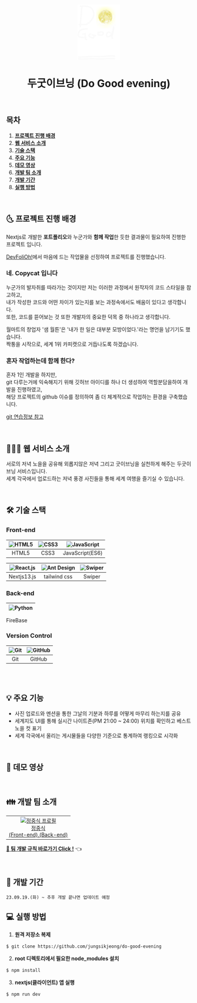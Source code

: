 <div align="center">
  <br />
  <img src="./images/deg_logo.png" height="150px" />
  <h1>두굿이브닝 (Do Good evening)</h1>
  <br />
</div>

## 목차

1. [**프로젝트 진행 배경**](#1)
1. [**웹 서비스 소개**](#2)
1. [**기술 스택**](#3)
1. [**주요 기능**](#4)
1. [**데모 영상**](#5)
1. [**개발 팀 소개**](#6)
1. [**개발 기간**](#7)
1. [**실행 방법**](#8)

<br />

<div id="1"></div>

## 🌜 프로젝트 진행 배경

Nextjs로 개발한 **포트폴리오**와 누군가와 **함께 작업**한 듯한 결과물이 필요하여 진행한 프로젝트 입니다.

[DevFoliOh!](https://devfolio.kr/project/51)에서 마음에 드는 작업물을 선정하여 프로젝트를 진행했습니다.

### 네. Copycat 입니다

누군가의 발자취를 따라가는 것이지만 저는 이러한 과정에서 원작자의 코드 스타일을 참고하고, <br/>
내가 작성한 코드와 어떤 차이가 있는지를 보는 과정속에서도 배움이 있다고 생각합니다.<br/>
또한, 코드를 뜯어보는 것 또한 개발자의 중요한 덕목 중 하나라고 생각합니다.

월마트의 창업자 '샘 월튼'은 '내가 한 일은 대부분 모방이었다.'라는 명언을 남기기도 했습니다.<br/>
짝퉁을 시작으로, 세계 1위 카피캣으로 거듭나도록 하겠습니다.

### 혼자 작업하는데 함께 한다?

혼자 1인 개발을 하지만,<br/>
git 다루는거에 익숙해지기 위해 깃허브 아이디를 하나 더 생성하여 역할분담을하여 개발을 진행하였고,<br/>
해당 프로젝트의 github 이슈를 정의하여 좀 더 체계적으로 작업하는 환경을 구축했습니다.

[git 연습정보 참고](https://velog.io/@a_in/Git-%EA%B4%80%EB%A6%AC-%ED%98%BC%EC%9E%90%EC%84%9C-%ED%98%91%EC%97%85-%EC%97%B0%EC%8A%B5%ED%95%B4%EB%B3%B4%EA%B8%B0#git-%EA%B4%80%EB%A6%AC-%EC%9D%B4%EC%9C%A0)

<br />

<div id="2"></div>

## 💁🏻‍♂ 웹 서비스 소개

서로의 저녁 노을을 공유해 외롭지않은 저녁 그리고 굿이브닝을 실천하게 해주는 두굿이브닝 서비스입니다.<br/>
세계 각국에서 업로드하는 저녁 풍경 사진들을 통해 세계 여행을 즐기실 수 있습니다.

<br />

<div id="3"></div>

## 🛠 기술 스택

### **Front-end**

| <img src="https://profilinator.rishav.dev/skills-assets/html5-original-wordmark.svg" alt="HTML5" width="50px" height="50px" /> | <img src="https://profilinator.rishav.dev/skills-assets/css3-original-wordmark.svg" alt="CSS3" width="50px" height="50px" /> | <img src="https://profilinator.rishav.dev/skills-assets/javascript-original.svg" alt="JavaScript" width="50px" height="50px" /> |
| :----------------------------------------------------------------------------------------------------------------------------: | :--------------------------------------------------------------------------------------------------------------------------: | :-----------------------------------------------------------------------------------------------------------------------------: |
|                                                             HTML5                                                              |                                                             CSS3                                                             |                                                         JavaScript(ES6)                                                         |

| <img src="https://seeklogo.com/images/N/next-js-logo-7929BCD36F-seeklogo.com.png" alt="React.js" width="50px" height="50px" /> | <img src="https://wonny.space/static/f5adf1f2980a3438729a3dba32061bd5/bc8e0/hello-tailwind-css-thumbnail.png" alt="Ant Design" width="50px" height="50px" /> | <img src="https://images.velog.io/images/s_sangs/post/9546f7fc-ec96-4bc6-ae89-3cfd89e0215d/swiper.png" alt="Swiper" width="50px" height="50px" /> |
| :----------------------------------------------------------------------------------------------------------------------------: | :----------------------------------------------------------------------------------------------------------------------------------------------------------: | :-----------------------------------------------------------------------------------------------------------------------------------------------: |
|                                                          Nextjs13.js                                                           |                                                                         tailwind css                                                                         |                                                                      Swiper                                                                       |

### **Back-end**

| <img src="https://encrypted-tbn0.gstatic.com/images?q=tbn:ANd9GcQRtZyu-wX41Q34SYtdgHx4uoBL-RbmzDzsQA&usqp=CAU" alt="Python" width="50px" height="50px" /> |
| :-------------------------------------------------------------------------------------------------------------------------------------------------------: |

FireBase

### **Version Control**

| <img src="https://profilinator.rishav.dev/skills-assets/git-scm-icon.svg" alt="Git" width="50px" height="50px" /> | <img src="https://cdn.jsdelivr.net/npm/simple-icons@3.0.1/icons/github.svg" alt="GitHub" width="50px" height="50px" /> |
| :---------------------------------------------------------------------------------------------------------------: | :--------------------------------------------------------------------------------------------------------------------: |
|                                                        Git                                                        |                                                         GitHub                                                         |

<br />

<br />

<div id="4"></div>

## 💡 주요 기능

- 사진 업로드와 멘션을 통한 그날의 기분과 하루를 어떻게 마무리 하는지를 공유
- 세계지도 UI를 통해 실시간 나이트존(PM 21:00 ~ 24:00) 위치를 확인하고 베스트 노을 컷 표기
- 세계 각국에서 올리는 게시물들을 다양한 기준으로 통계하여 랭킹으로 시각화

<br />

<div id="5"></div>

## 🎥 데모 영상

<br />

<div id="6"></div>

## 👪 개발 팀 소개

<table>
  <tr>
    <td align="center">
      <a href="https://github.com/jungsikjeong">
        <img src="https://www.notion.so/image/https%3A%2F%2Fs3-us-west-2.amazonaws.com%2Fsecure.notion-static.com%2Fba5dae79-0999-4170-9050-1c2c98adbd78%2Fprofile.jpg?table=block&id=93fa9759-0805-49e9-9392-5fd4f55d61b7&spaceId=f58dd584-7b46-47a4-a941-868db894802c&width=250&userId=145179e5-743e-4d24-b6d8-3d2f3bd93dc7&cache=v2" alt="정중식 프로필" /><br/>
      정중식<br />(Front-end),(Back-end)
      </a>
    </td>
   
  </tr>
  
</table>

[**🔗 팀 개발 규칙 바로가기 Click !**](https://github.com/do-good-morning/do-good-morning/tree/master/team-rules) 👈

<br />

<div id="7"></div>

## 📅 개발 기간

`23.09.19.(화) ~ 추후 개발 끝나면 업데이트 예정`
<br />

<div id="8"></div>

## 💻 실행 방법

1. **원격 저장소 복제**

```bash
$ git clone https://github.com/jungsikjeong/do-good-evening
```

2.  **root 디렉토리에서 필요한 node_modules 설치**

```bash
$ npm install
```

3. **nextjs(클라이언트) 앱 실행**

```bash
$ npm run dev
```

<br />
